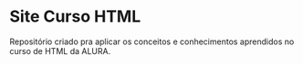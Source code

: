 # Site Curso HTML

Repositório criado pra aplicar os conceitos e conhecimentos aprendidos no curso de HTML da ALURA.

